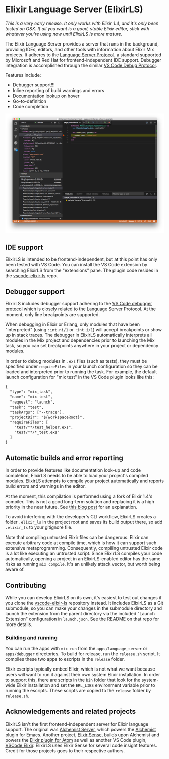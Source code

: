 # Elixir Language Server (ElixirLS)

*This is a very early release. It only works with Elixir 1.4, and it's only been tested on OSX. If all you want is a good, stable Elixir editor, stick with whatever you're using now until ElixirLS is more mature.*

The Elixir Language Server provides a server that runs in the background, providing IDEs, editors, and other tools with information about Elixir Mix projects. It adheres to the [Language Server Protocol](https://github.com/Microsoft/language-server-protocol), a standard supported by Microsoft and Red Hat for frontend-independent IDE support. Debugger integration is accomplished through the similar [VS Code Debug Protocol](https://code.visualstudio.com/docs/extensionAPI/api-debugging).

Features include:

- Debugger support!!!
- Inline reporting of build warnings and errors
- Documentation lookup on hover
- Go-to-definition
- Code completion

![Screenshot](screenshot.png?raw=true)

## IDE support

ElixirLS is intended to be frontend-independent, but at this point has only been tested with VS Code. You can install the VS Code extension by searching ElixirLS from the "extensions" pane. The plugin code resides in the [vscode-elixir-ls](https://github.com/JakeBecker/vscode-elixir-ls) repo.

## Debugger support

ElixirLS includes debugger support adhering to the [VS Code debugger protocol](https://code.visualstudio.com/docs/extensionAPI/api-debugging) which is closely related to the Language Server Protocol. At the moment, only line breakpoints are supported.

When debugging in Elixir or Erlang, only modules that have been "interpreted" (using `:int.ni/1` or `:int.i/1`) will accept breakpoints or show up in stack traces. The debugger in ElixirLS automatically interprets all modules in the Mix project and dependencies prior to launching the Mix task, so you can set breakpoints anywhere in your project or dependency modules.

In order to debug modules in `.exs` files (such as tests), they must be specified under `requireFiles` in your launch configuration so they can be loaded and interpreted prior to running the task. For example, the default launch configuration for "mix test" in the VS Code plugin looks like this:

```
{
  "type": "mix_task",
  "name": "mix test",
  "request": "launch",
  "task": "test",
  "taskArgs": ["--trace"],
  "projectDir": "${workspaceRoot}",
  "requireFiles": [
    "test/**/test_helper.exs",
    "test/**/*_test.exs"
  ]
}
```

## Automatic builds and error reporting

In order to provide features like documentation look-up and code completion, ElixirLS needs to be able to load your project's compiled modules. ElixirLS attempts to compile your project automatically and reports build errors and warnings in the editor.

At the moment, this compilation is performed using a fork of Elixir 1.4's compiler. This is not a good long-term solution and replacing it is a high priority in the near future. See [this blog post](https://medium.com/@JakeBeckerCode/compiler-hacks-in-elixirls-6a6f04834f66) for an explanation.

To avoid interfering with the developer's CLI workflow, ElixirLS creates a folder `.elixir_ls` in the project root and saves its build output there, so add `.elixir_ls` to your gitignore file.

Note that compiling untrusted Elixir files can be dangerous. Elixir can execute arbitrary code at compile time, which is how it can support such extensive metaprogramming. Consequently, compiling untrusted Elixir code is a lot like executing an untrusted script. Since ElixirLS compiles your code automatically, opening a project in an ElixirLS-enabled editor has the same risks as running `mix compile`. It's an unlikely attack vector, but worth being aware of.

## Contributing

While you can develop ElixirLS on its own, it's easiest to test out changes if you clone the [vscode-elixir-ls](https://github.com/JakeBecker/vscode-elixir-ls) repository instead. It includes ElixirLS as a Git submodule, so you can make your changes in the submodule directory and launch the extension from the parent directory via the included "Launch Extension" configuration in `launch.json`. See the README on that repo for more details.

### Building and running

You can run the apps with `mix run` from the `apps/language_server` or `apps/debugger` directories. To build for release, run the `release.sh` script. It compiles these two apps to escripts in the `release` folder.

Elixir escripts typically embed Elixir, which is not what we want because users will want to run it against their own system Elixir installation. In order to support this, there are scripts in the `bin` folder that look for the system-wide Elixir installation and set the `ERL_LIBS` environment variable prior to running the escripts. These scripts are copied to the `release` folder by `release.sh`.

## Acknowledgements and related projects

ElixirLS isn't the first frontend-independent server for Elixir language support. The original was [Alchemist Server](https://github.com/tonini/alchemist-server/), which powers the [Alchemist](https://github.com/tonini/alchemist.el) plugin for Emacs. Another project, [Elixir Sense](https://github.com/msaraiva/elixir_sense), builds upon Alchemist and powers the [Elixir plugin for Atom](https://github.com/msaraiva/atom-elixir) as well as another VS Code plugin, [VSCode Elixir](https://github.com/fr1zle/vscode-elixir). ElixirLS uses Elixir Sense for several code insight features. Credit for those projects goes to their respective authors.